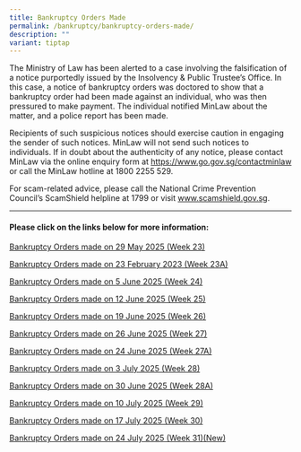 ```yaml
---
title: Bankruptcy Orders Made
permalink: /bankruptcy/bankruptcy-orders-made/
description: ""
variant: tiptap
---
```

<p>The Ministry of Law has been alerted to a case involving the falsification
of a notice purportedly issued by the Insolvency &amp; Public Trustee’s
Office. In this case, a notice of bankruptcy orders was doctored to show
that a bankruptcy order had been made against an individual, who was then
pressured to make payment. The individual notified MinLaw about the matter,
and a police report has been made.</p>
<p>Recipients of such suspicious notices should exercise caution in engaging
the sender of such notices. MinLaw will not send such notices to individuals.
If in doubt about the authenticity of any notice, please contact MinLaw
via the online enquiry form at <a href="https://www.go.gov.sg/contactminlaw" rel="noopener nofollow" target="_blank">https://www.go.gov.sg/contactminlaw</a> or
call the MinLaw hotline at 1800 2255 529.</p>
<p>For scam-related advice, please call the National Crime Prevention Council’s
ScamShield helpline at 1799 or visit <a href="https://www.scamshield.gov.sg/" rel="noopener nofollow" target="_blank">www.scamshield.gov.sg</a>.</p>
<hr>
<h4><strong>Please click on the links below for more information:</strong></h4>
<p></p>
<p><a href="/files/BOs Made/Bankruptcy_Orders_made_on_29_May_2025__Week_23_.pdf" rel="noopener nofollow" target="_blank">Bankruptcy Orders made on 29 May 2025 (Week 23)</a>
</p>
<p><a href="/files/BOs Made/Bankruptcy_Orders_made_on_23_February_2023__Week_23A_.pdf" rel="noopener nofollow" target="_blank">Bankruptcy Orders made on 23 February 2023 (Week 23A)</a>
</p>
<p><a href="/files/BOs Made/Bankruptcy_Orders_made_on_5_June_2025__Week_24_.pdf" rel="noopener nofollow" target="_blank">Bankruptcy Orders made on 5 June 2025 (Week 24)</a>
</p>
<p><a href="/files/BOs Made/Bankruptcy_Orders_made_on_12_June_2025__Week_25_.pdf" rel="noopener nofollow" target="_blank">Bankruptcy Orders made on 12 June 2025 (Week 25)</a>
</p>
<p><a href="/files/BOs Made/Bankruptcy_Orders_made_on_19_June_2025__Week_26_.pdf" rel="noopener nofollow" target="_blank">Bankruptcy Orders made on 19 June 2025 (Week 26)</a>
</p>
<p><a href="/files/BOs Made/Bankruptcy_Orders_made_on_26_June_2025__Week_27_.pdf" rel="noopener nofollow" target="_blank">Bankruptcy Orders made on 26 June 2025 (Week 27)</a>
</p>
<p><a href="/files/BOs Made/Bankruptcy_Orders_made_on_24_June_2025__Week_27A_.pdf" rel="noopener nofollow" target="_blank">Bankruptcy Orders made on 24 June 2025 (Week 27A)</a>
</p>
<p><a href="/files/BOs Made/Bankruptcy_Orders_made_on_3_July_2025__Week_28_.pdf" rel="noopener nofollow" target="_blank">Bankruptcy Orders made on 3 July 2025 (Week 28)</a>
</p>
<p><a href="/files/BOs Made/Bankruptcy_Orders_made_on_30_June_2025__Week_28A_.pdf" rel="noopener nofollow" target="_blank">Bankruptcy Orders made on 30 June 2025 (Week 28A)</a>
</p>
<p><a href="/files/Annulment &amp; Discharge Listings/Bankruptcy_Orders_made_on_10_July_2025__Week_29_.pdf" rel="noopener nofollow" target="_blank">Bankruptcy Orders made on 10 July 2025 (Week 29)</a>
</p>
<p><a href="/files/BOs Made/Bankruptcy_Orders_made_on_17_July_2025__Week_30_.pdf" rel="noopener nofollow" target="_blank">Bankruptcy Orders made on 17 July 2025 (Week 30)</a>
</p>
<p><a href="/files/BOs Made/Bankruptcy_Orders_made_on_24_July_2025__Week_31_.pdf" rel="noopener nofollow" target="_blank">Bankruptcy Orders made on 24 July 2025 (Week 31)(New)</a>
</p>
<p></p>